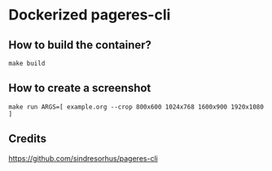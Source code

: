 
# Dockerized pageres-cli

## How to build the container?
`
make build
`

## How to create a screenshot

`
make run ARGS=[ example.org --crop 800x600 1024x768 1600x900 1920x1080 ]
`

## Credits

https://github.com/sindresorhus/pageres-cli